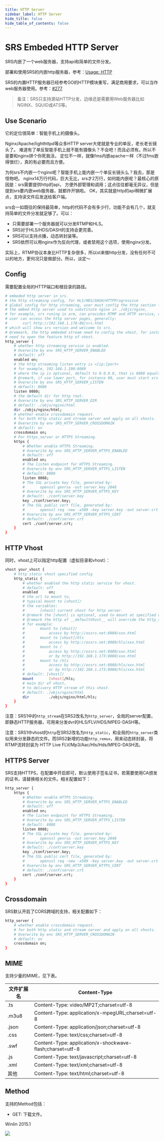 ```yaml
---
title: HTTP Server
sidebar_label: HTTP Server 
hide_title: false
hide_table_of_contents: false
---
```


# SRS Embeded HTTP Server

SRS内嵌了一个web服务器，支持api和简单的文件分发。

部署和使用SRS的内嵌http服务器，参考：[Usage: HTTP](./sample-http.md)

SRS的内置HTTP服务器已经参考GO的HTTP模块重写，满足商用要求，可以当作web服务器使用。参考：[#277](https://github.com/ossrs/srs/issues/277)

> 备注：SRS只支持源站HTTP分发，边缘还是需要用Web服务器比如NGINX、SQUID或ATS等。

## Use Scenario

它的定位很简单：智能手机上的摄像头。

Nginx/Apache/lighthttpd等众多HTTP server大佬就是专业的单反，老长老长镜头了。
难道有了单反智能手机上就不能有摄像头？不会吧！而且必须有。所以不是要和nginx拼个你死我活，
定位不一样，就像fms内嵌apache一样（不过fms嵌得很烂），真的有必要而且方便。

为何srs不内嵌一个nginx呢？智能手机上能内嵌一个单反长镜头么？我去，那是怪物吧。
nginx14万行代码，巨大无比，srs才2万行，如何能内嵌呢？最核心的原因是：srs需要提供http的api，
方便外部管理和调用；这点往往都毫无异议，但是提到srs要内嵌web服务器，就都炸开锅啦。
OK，其实就是http的api稍微扩展点，支持读文件后发送给客户端。

srs会一如既往的保持最简单，http的代码不会有多少行，功能不会有几个，就支持简单的文件分发就足够了。可以：
* 只需要部署一个服务器就可以分发RTMP和HLS。
* SRS对于HLS/HDS/DASH的支持会更完善。
* SRS可以支持点播，动态转封装等。
* SRS依然可以用nginx作为反向代理，或者禁用这个选项，使用nginx分发。

实际上，RTMP协议本身比HTTP复杂很多，所以st来做http分发，没有任何不可以的地方，更何况只是做部分。所以，淡定～

## Config

需要配置全局的HTTP端口和根目录的路径。

```bash
# embeded http server in srs.
# the http streaming config, for HLS/HDS/DASH/HTTPProgressive
# global config for http streaming, user must config the http section for each vhost.
# the embed http server used to substitute nginx in ./objs/nginx,
# for example, srs runing in arm, can provides RTMP and HTTP service, only with srs installed.
# user can access the http server pages, generally:
#       curl http://192.168.1.170:80/srs.html
# which will show srs version and welcome to srs.
# @remeark, the http embeded stream need to config the vhost, for instance, the __defaultVhost__
# need to open the feature http of vhost.
http_server {
    # whether http streaming service is enabled.
    # Overwrite by env SRS_HTTP_SERVER_ENABLED
    # default: off
    enabled on;
    # the http streaming listen entry is <[ip:]port>
    # for example, 192.168.1.100:8080
    # where the ip is optional, default to 0.0.0.0, that is 8080 equals to 0.0.0.0:8080
    # @remark, if use lower port, for instance 80, user must start srs by root.
    # Overwrite by env SRS_HTTP_SERVER_LISTEN
    # default: 8080
    listen 8080;
    # the default dir for http root.
    # Overwrite by env SRS_HTTP_SERVER_DIR
    # default: ./objs/nginx/html
    dir ./objs/nginx/html;
    # whether enable crossdomain request.
    # for both http static and stream server and apply on all vhosts.
    # Overwrite by env SRS_HTTP_SERVER_CROSSDOMAIN
    # default: on
    crossdomain on;
    # For https_server or HTTPS Streaming.
    https {
        # Whether enable HTTPS Streaming.
        # Overwrite by env SRS_HTTP_SERVER_HTTPS_ENABLED
        # default: off
        enabled on;
        # The listen endpoint for HTTPS Streaming.
        # Overwrite by env SRS_HTTP_SERVER_HTTPS_LISTEN
        # default: 8088
        listen 8088;
        # The SSL private key file, generated by:
        #       openssl genrsa -out server.key 2048
        # Overwrite by env SRS_HTTP_SERVER_HTTPS_KEY
        # default: ./conf/server.key
        key ./conf/server.key;
        # The SSL public cert file, generated by:
        #       openssl req -new -x509 -key server.key -out server.crt -days 3650 -subj "/C=CN/ST=Beijing/L=Beijing/O=Me/OU=Me/CN=ossrs.net"
        # Overwrite by env SRS_HTTP_SERVER_HTTPS_CERT
        # default: ./conf/server.crt
        cert ./conf/server.crt;
    }
}
```

## HTTP Vhost

同时，vhost上可以指定http配置（虚拟目录和vhost）：

```bash
vhost your_vhost {
    # http static vhost specified config
    http_static {
        # whether enabled the http static service for vhost.
        # default: off
        enabled     on;
        # the url to mount to, 
        # typical mount to [vhost]/
        # the variables:
        #       [vhost] current vhost for http server.
        # @remark the [vhost] is optional, used to mount at specified vhost.
        # @remark the http of __defaultVhost__ will override the http_stream section.
        # for example:
        #       mount to [vhost]/
        #           access by http://ossrs.net:8080/xxx.html
        #       mount to [vhost]/hls
        #           access by http://ossrs.net:8080/hls/xxx.html
        #       mount to /
        #           access by http://ossrs.net:8080/xxx.html
        #           or by http://192.168.1.173:8080/xxx.html
        #       mount to /hls
        #           access by http://ossrs.net:8080/hls/xxx.html
        #           or by http://192.168.1.173:8080/hls/xxx.html
        # default: [vhost]/
        mount       [vhost]/hls;
        # main dir of vhost,
        # to delivery HTTP stream of this vhost.
        # default: ./objs/nginx/html
        dir         ./objs/nginx/html/hls;
    }
}
```

注意：SRS1中的`http_stream`在SRS2改名为`http_server`，全局的server配置，即静态HTTP服务器，可用来分发dvr的HLS/FLV/HDS/MPEG-DASH等。

注意：SRS1中vhost的`http`在SRS2改名为`http_static`，和全局的`http_server`类似用来分发静态的文件。而SRS2新增的功能`http_remux`，用来动态转封装，将RTMP流转封装为 HTTP Live FLV/Mp3/Aac/Hls/Hds/MPEG-DASH流。

## HTTPS Server

SRS支持HTTPS，在配置中开启即可，默认使用子签名证书，若需要使用CA颁发的证书，请替换相关的文件。相关配置如下：

```bash
http_server {
    https {
        # Whether enable HTTPS Streaming.
        # Overwrite by env SRS_HTTP_SERVER_HTTPS_ENABLED
        # default: off
        enabled on;
        # The listen endpoint for HTTPS Streaming.
        # Overwrite by env SRS_HTTP_SERVER_HTTPS_LISTEN
        # default: 8088
        listen 8088;
        # The SSL private key file, generated by:
        #       openssl genrsa -out server.key 2048
        # Overwrite by env SRS_HTTP_SERVER_HTTPS_KEY
        # default: ./conf/server.key
        key ./conf/server.key;
        # The SSL public cert file, generated by:
        #       openssl req -new -x509 -key server.key -out server.crt -days 3650 -subj "/C=CN/ST=Beijing/L=Beijing/O=Me/OU=Me/CN=ossrs.net"
        # Overwrite by env SRS_HTTP_SERVER_HTTPS_CERT
        # default: ./conf/server.crt
        cert ./conf/server.crt;
    }
}
```

## Crossdomain

SRS默认开启了CORS跨域的支持，相关配置如下：

```bash
http_server {
    # whether enable crossdomain request.
    # for both http static and stream server and apply on all vhosts.
    # Overwrite by env SRS_HTTP_SERVER_CROSSDOMAIN
    # default: on
    crossdomain on;
}
```

## MIME

支持少量的MIME，见下表。

| 文件扩展名 | Content-Type |
| ------------- | -----------  |
| .ts | Content-Type: video/MP2T;charset=utf-8 |
| .m3u8 | Content-Type: application/x-mpegURL;charset=utf-8 |
| .json | Content-Type: application/json;charset=utf-8 |
| .css | Content-Type: text/css;charset=utf-8 |
| .swf | Content-Type: application/x-shockwave-flash;charset=utf-8 |
| .js | Content-Type: text/javascript;charset=utf-8 |
| .xml | Content-Type: text/xml;charset=utf-8 |
| 其他 | Content-Type: text/html;charset=utf-8 |

## Method

支持的Method包括：
* GET: 下载文件。

Winlin 2015.1

![](https://ossrs.net/gif/v1/sls.gif?site=ossrs.net&path=/lts/doc/zh/v6/http-server)


